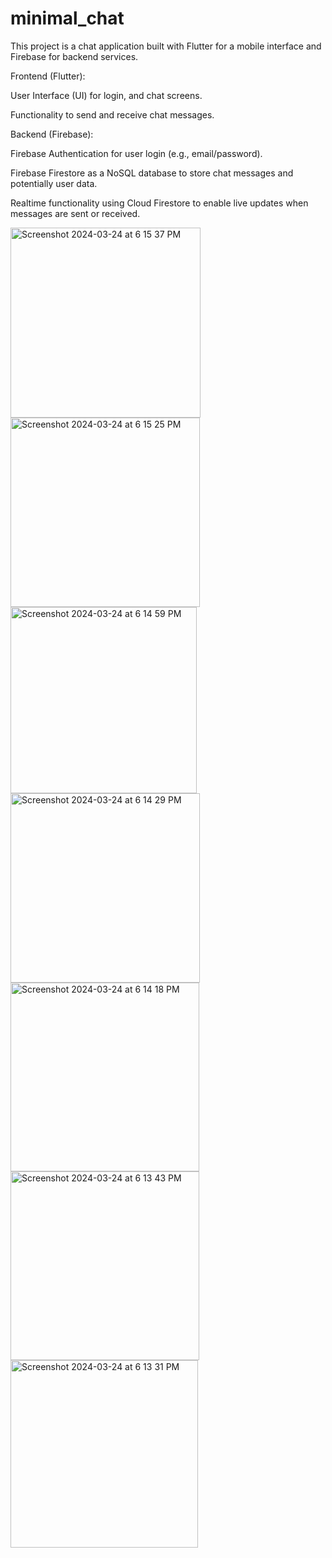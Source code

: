 # minimal_chat

This project is a chat application built with Flutter for a mobile interface and Firebase for backend services.


Frontend (Flutter):

User Interface (UI) for login, and chat screens.

Functionality to send and receive chat messages.



Backend (Firebase):

Firebase Authentication for user login (e.g., email/password).

Firebase Firestore as a NoSQL database to store chat messages and potentially user data.

Realtime functionality using Cloud Firestore to enable live updates when messages are sent or received.

<img width="304" alt="Screenshot 2024-03-24 at 6 15 37 PM" src="https://github.com/gulfam-dev/chat_flutter_app/assets/146335824/057327d7-8251-438d-ad23-753ae9734b61">
<img width="303" alt="Screenshot 2024-03-24 at 6 15 25 PM" src="https://github.com/gulfam-dev/chat_flutter_app/assets/146335824/8dfd3ef8-b0c3-477e-901f-d804082aa1a1">
<img width="298" alt="Screenshot 2024-03-24 at 6 14 59 PM" src="https://github.com/gulfam-dev/chat_flutter_app/assets/146335824/0a3ee0a4-22b0-43eb-88ec-f15088f0d633">
<img width="303" alt="Screenshot 2024-03-24 at 6 14 29 PM" src="https://github.com/gulfam-dev/chat_flutter_app/assets/146335824/287521d0-913c-4a38-8f8a-272fd3409d02">
<img width="302" alt="Screenshot 2024-03-24 at 6 14 18 PM" src="https://github.com/gulfam-dev/chat_flutter_app/assets/146335824/6c34d9a6-a243-4f29-9937-72a9c7c6deee">
<img width="302" alt="Screenshot 2024-03-24 at 6 13 43 PM" src="https://github.com/gulfam-dev/chat_flutter_app/assets/146335824/cba96003-ae18-4317-8b96-a4d4c81431a4">
<img width="300" alt="Screenshot 2024-03-24 at 6 13 31 PM" src="https://github.com/gulfam-dev/chat_flutter_app/assets/146335824/8689c04a-62bc-45da-b996-f97f597704ab">
